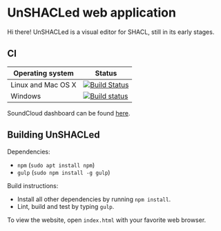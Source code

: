 # UnSHACLed web application

Hi there! UnSHACLed is a visual editor for SHACL, still in its early stages.

## CI

Operating system | Status
---------------- | ------
Linux and Mac OS X | [![Build Status](https://travis-ci.org/dubious-developments/UnSHACLed.svg?branch=master)](https://travis-ci.org/dubious-developments/UnSHACLed)
Windows | [![Build status](https://ci.appveyor.com/api/projects/status/9jhin9m8rocfm0p4/branch/master?svg=true)](https://ci.appveyor.com/project/jonathanvdc/unshacled)

SoundCloud dashboard can be found [here](https://sonarcloud.io/dashboard?id=org.dubious-developments.unshacled).

## Building UnSHACLed

Dependencies:

  * `npm` (`sudo apt install npm`)
  * `gulp` (`sudo npm install -g gulp`)


Build instructions:

  * Install all other dependencies by running `npm install`.
  * Lint, build and test by typing `gulp`.

To view the website, open `index.html` with your favorite web browser.

